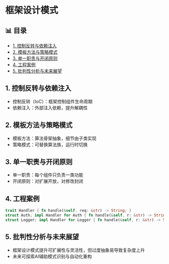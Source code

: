 ﻿# 框架设计模式


## 📊 目录

- [1. 控制反转与依赖注入](#1-控制反转与依赖注入)
- [2. 模板方法与策略模式](#2-模板方法与策略模式)
- [3. 单一职责与开闭原则](#3-单一职责与开闭原则)
- [4. 工程案例](#4-工程案例)
- [5. 批判性分析与未来展望](#5-批判性分析与未来展望)


## 1. 控制反转与依赖注入

- 控制反转（IoC）：框架控制组件生命周期
- 依赖注入：外部注入依赖，提升解耦性

## 2. 模板方法与策略模式

- 模板方法：算法骨架抽象，细节由子类实现
- 策略模式：可替换算法族，运行时切换

## 3. 单一职责与开闭原则

- 单一职责：每个组件只负责一类功能
- 开闭原则：对扩展开放，对修改封闭

## 4. 工程案例

```rust
trait Handler { fn handle(&self, req: &str) -> String; }
struct Auth; impl Handler for Auth { fn handle(&self, r: &str) -> String { format!("auth:{}", r) } }
struct Logger; impl Handler for Logger { fn handle(&self, r: &str) -> String { format!("log:{}", r) } }
```

## 5. 批判性分析与未来展望

- 框架设计模式提升可扩展性与灵活性，但过度抽象易导致复杂度上升
- 未来可探索AI辅助模式识别与自动化重构
